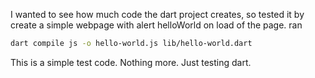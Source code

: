I wanted to see how much code the dart project creates, so tested it by create a simple webpage with alert helloWorld on load of the page.
ran
```bash
dart compile js -o hello-world.js lib/hello-world.dart
```
This is a simple test code. Nothing more. Just testing dart.
